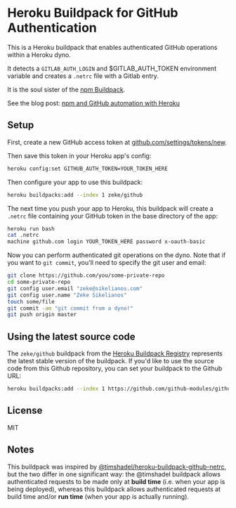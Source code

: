 # Heroku Buildpack for GitHub Authentication

This is a Heroku buildpack that enables authenticated GitHub operations
within a Heroku dyno.

It detects a `GITLAB_AUTH_LOGIN` and $GITLAB_AUTH_TOKEN environment variable and creates a `.netrc`
file with a Gitlab entry.

It is the soul sister of the [npm Buildpack](https://github.com/zeke/npm-buildpack).

See the blog post: [npm and GitHub automation with Heroku](http://zeke.sikelianos.com/npm-and-github-automation-with-heroku)

## Setup

First, create a new GitHub access token at
[github.com/settings/tokens/new](https://github.com/settings/tokens/new).

Then save this token in your Heroku app's config:

```sh
heroku config:set GITHUB_AUTH_TOKEN=YOUR_TOKEN_HERE
```

Then configure your app to use this buildpack:

```sh
heroku buildpacks:add --index 1 zeke/github
```

The next time you push your app to Heroku, this buildpack will create a
`.netrc` file containing your GitHub token in the base directory of the app:

```sh
heroku run bash
cat .netrc
machine github.com login YOUR_TOKEN_HERE password x-oauth-basic
```

Now you can perform authenticated git operations on the dyno. Note that if
you want to `git commit`, you'll need to specify the git user and email:

```sh
git clone https://github.com/you/some-private-repo
cd some-private-repo
git config user.email "zeke@sikelianos.com"
git config user.name "Zeke Sikelianos"
touch some/file
git commit -am "git commit from a dyno!"
git push origin master
```

## Using the latest source code
The `zeke/github` buildpack from the [Heroku Buildpack Registry](https://devcenter.heroku.com/articles/buildpack-registry) represents the latest stable version of the buildpack. If you'd like to use the source code from this Github repository, you can set your buildpack to the Github URL:

```sh
heroku buildpacks:add --index 1 https://github.com/github-modules/github-buildpack
```

## License

MIT

## Notes

This buildpack was inspired by [@timshadel/heroku-buildpack-github-netrc](https://github.com/timshadel/heroku-buildpack-github-netrc),
but the two differ in one significant way: the @timshadel buildpack
allows authenticated requests to be made only at **build time** (i.e. when your app is
being deployed), whereas this buildpack allows authenticated requests at
 build time and/or **run time** (when your app is actually running).
